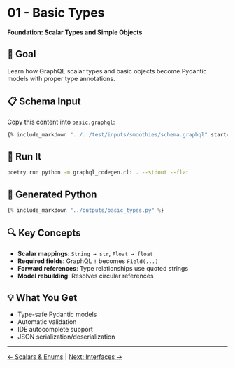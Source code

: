 # 01 - Basic Types

**Foundation: Scalar Types and Simple Objects**

## 🎯 Goal

Learn how GraphQL scalar types and basic objects become Pydantic models with proper type annotations.

## 📋 Schema Input

Copy this content into `basic.graphql`:

```graphql
{% include_markdown "../../test/inputs/smoothies/schema.graphql" start="13" end="38" %}
```

## 🚀 Run It

```bash
poetry run python -m graphql_codegen.cli . --stdout --flat
```

## 🐍 Generated Python

```python
{% include_markdown "../outputs/basic_types.py" %}
```

## 🔍 Key Concepts

- **Scalar mappings**: `String → str`, `Float → float`
- **Required fields**: GraphQL `!` becomes `Field(...)`
- **Forward references**: Type relationships use quoted strings
- **Model rebuilding**: Resolves circular references

## 💡 What You Get

- Type-safe Pydantic models
- Automatic validation
- IDE autocomplete support
- JSON serialization/deserialization

---

[← Scalars & Enums](01-scalars-enums.md) | [Next: Interfaces →](02-interfaces.md) 